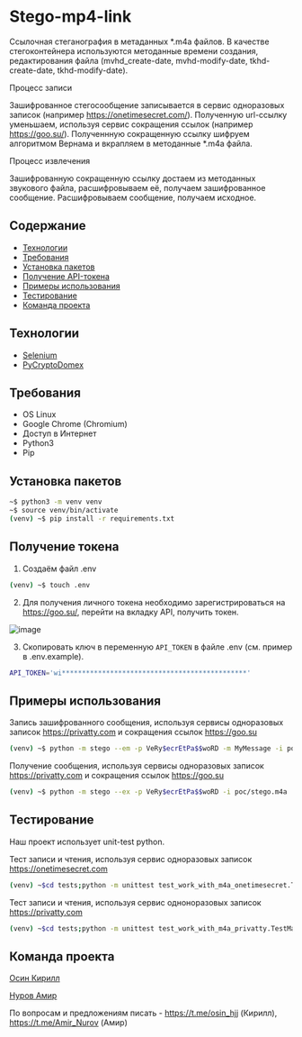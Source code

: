 <h1>Stego-mp4-link</h1>

Ссылочная стеганография в метаданных *.m4a файлов. В качестве стегоконтейнера используются методанные времени создания, редактирования файла (mvhd_create-date, mvhd-modify-date, tkhd-create-date, tkhd-modify-date). 

Процесс записи 

Зашифрованное стегосообщение записывается в сервис одноразовых записок (например https://onetimesecret.com/). Полученную url-ссылку уменьшаем, используя сервис сокращения ссылок (например https://goo.su/). Полученнную сокращенную ссылку шифруем алгоритмом Вернама и вкрапляем в методанные *.m4a файла. 

Процесс извлечения 

Зашифрованную сокращенную ссылку достаем из методанных звукового файла, расшифровываем её, получаем зашифрованное сообщение. Расшифровываем сообщение, получаем исходное.

## Содержание
- [Технологии](#технологии)
- [Требования](#требования)
- [Установка пакетов](#установка-пакетов)
- [Получение API-токена](#получение-токена)
- [Примеры использования](#примеры-использования)
- [Тестирование](#тестирование)
- [Команда проекта](#команда-проекта)


## Технологии

- <a href="https://www.selenium.dev/documentation/">Selenium</a>
- <a href="https://pypi.org/project/pycryptodomex/">PyCryptoDomex</a>

## Требования

- OS Linux
- Google Chrome (Chromium)
- Доступ в Интернет
- Python3
- Pip

## Установка пакетов
```sh
~$ python3 -m venv venv
~$ source venv/bin/activate
(venv) ~$ pip install -r requirements.txt
```

## Получение токена
1) Создаём файл .env
```sh
(venv) ~$ touch .env
```
2) Для получения личного токена необходимо зарегистрироваться на https://goo.su/, перейти на вкладку API, получить токен.

![image](https://github.com/kib-sources/stego-mp4-link/assets/59966999/1f776376-cd5c-47b1-a374-3d6afbfcb7cf)

3) Скопировать ключ в переменную `API_TOKEN` в файле .env (см. пример в .env.example).
```sh
API_TOKEN='wi**********************************************'
```


## Примеры использования

Запись зашифрованного сообщения, используя сервисы одноразовых записок https://privatty.com и сокращения ссылок https://goo.su

```sh
(venv) ~$ python -m stego --em -p VeRy$ecrEtPa$$woRD -m MyMessage -i poc/sample.m4a -o poc/stego.m4a
```

Получение сообщения, используя сервисы одноразовых записок https://privatty.com и сокращения ссылок https://goo.su

```sh
(venv) ~$ python -m stego --ex -p VeRy$ecrEtPa$$woRD -i poc/stego.m4a
```

## Тестирование

<p>Наш проект использует unit-test python.</p>

Тест записи и чтения, используя сервис одноразовых записок https://onetimesecret.com

```sh
(venv) ~$cd tests;python -m unittest test_work_with_m4a_onetimesecret.TestMain
```

Тест записи и чтения, используя сервис одноноразовых записок https://privatty.com

```sh
(venv) ~$cd tests;python -m unittest test_work_with_m4a_privatty.TestMain
```

## Команда проекта
<a href="https://github.com/yourProgrammist">Осин Кирилл</a>

<a href="https://github.com/nurovAm">Нуров Амир</a>

По вопросам и предложениям писать - https://t.me/osin_hjj (Кирилл),  https://t.me/Amir_Nurov (Амир)
